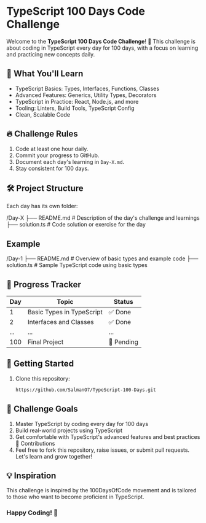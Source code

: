 # TypeScript 100 Days Code Challenge

Welcome to the **TypeScript 100 Days Code Challenge**! 🎯 This challenge is about coding in TypeScript every day for 100 days, with a focus on learning and practicing new concepts daily.

## 🧠 What You'll Learn
- TypeScript Basics: Types, Interfaces, Functions, Classes
- Advanced Features: Generics, Utility Types, Decorators
- TypeScript in Practice: React, Node.js, and more
- Tooling: Linters, Build Tools, TypeScript Config
- Clean, Scalable Code

## 🔥 Challenge Rules
1. Code at least one hour daily.
2. Commit your progress to GitHub.
3. Document each day's learning in `Day-X.md`.
4. Stay consistent for 100 days.

## 🛠️ Project Structure
Each day has its own folder:

/Day-X
  ├── README.md  # Description of the day's challenge and learnings
  ├── solution.ts  # Code solution or exercise for the day
  
## Example

/Day-1
  ├── README.md  # Overview of basic types and example code
  ├── solution.ts  # Sample TypeScript code using basic types


## 📅 Progress Tracker

| Day | Topic                     | Status   |
| --- | ------------------------- | -------- |
| 1   | Basic Types in TypeScript  | ✅ Done  |
| 2   | Interfaces and Classes     | ✅ Done  |
| ... | ...                       | ...      |
| 100 | Final Project              | 🚀 Pending |

## 🚀 Getting Started

1. Clone this repository:
   ```bash
   https://github.com/SalmanO7/TypeScript-100-Days.git


## 🏅 Challenge Goals

1. Master TypeScript by coding every day for 100 days
2. Build real-world projects using TypeScript
3. Get comfortable with TypeScript's advanced features and best practices
   🤝 Contributions
4. Feel free to fork this repository, raise issues, or submit pull requests. Let's learn and grow together!

## 💡 Inspiration
This challenge is inspired by the 100DaysOfCode movement and is tailored to those who want to become proficient in TypeScript.

### Happy Coding! 🚀
